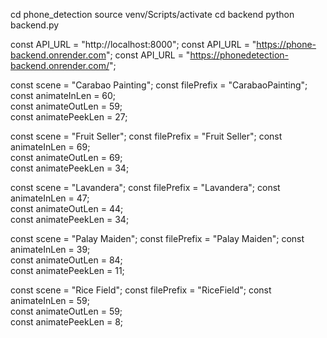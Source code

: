 cd phone_detection
source venv/Scripts/activate
cd backend
python backend.py

const API_URL          = "http://localhost:8000";
const API_URL          = "https://phone-backend.onrender.com";
const API_URL          = "https://phonedetection-backend.onrender.com/";

const scene             = "Carabao Painting";
const filePrefix        = "CarabaoPainting";
const animateInLen      = 60;    
const animateOutLen     = 59;    
const animatePeekLen    = 27;    

const scene             = "Fruit Seller";
const filePrefix        = "Fruit Seller";
const animateInLen      = 69;    
const animateOutLen     = 69;    
const animatePeekLen    = 34;    

const scene             = "Lavandera";
const filePrefix        = "Lavandera";
const animateInLen      = 47;    
const animateOutLen     = 44;    
const animatePeekLen    = 34;    

const scene             = "Palay Maiden";
const filePrefix        = "Palay Maiden";
const animateInLen      = 39;    
const animateOutLen     = 84;    
const animatePeekLen    = 11;    

const scene             = "Rice Field";
const filePrefix        = "RiceField";
const animateInLen      = 59;    
const animateOutLen     = 59;    
const animatePeekLen    = 8;    
